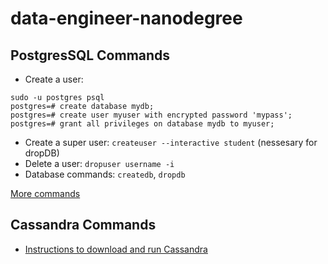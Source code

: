 # data-engineer-nanodegree


## PostgresSQL Commands

* Create a user: 
```
sudo -u postgres psql
postgres=# create database mydb;
postgres=# create user myuser with encrypted password 'mypass';
postgres=# grant all privileges on database mydb to myuser;
```
* Create a super user: `createuser --interactive student` (nessesary for dropDB)
* Delete a user: `dropuser username -i`
* Database commands: `createdb`, `dropdb`




[More commands](https://www.a2hosting.ca/kb/developer-corner/postgresql/managing-postgresql-databases-and-users-from-the-command-line)





## Cassandra Commands


* [Instructions to download and run Cassandra](https://cassandra.apache.org/doc/latest/getting_started/installing.html)
